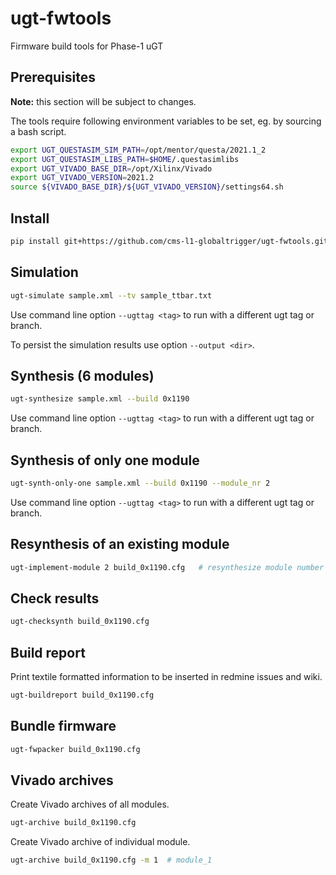 # ugt-fwtools

Firmware build tools for Phase-1 uGT

## Prerequisites

**Note:** this section will be subject to changes.

The tools require following environment variables to be set, eg. by sourcing a bash script.

```bash
export UGT_QUESTASIM_SIM_PATH=/opt/mentor/questa/2021.1_2
export UGT_QUESTASIM_LIBS_PATH=$HOME/.questasimlibs
export UGT_VIVADO_BASE_DIR=/opt/Xilinx/Vivado
export UGT_VIVADO_VERSION=2021.2
source ${VIVADO_BASE_DIR}/${UGT_VIVADO_VERSION}/settings64.sh
```

## Install

```bash
pip install git+https://github.com/cms-l1-globaltrigger/ugt-fwtools.git@0.7.0
```

## Simulation

```bash
ugt-simulate sample.xml --tv sample_ttbar.txt
```

Use command line option `--ugttag <tag>` to run with a different ugt tag or branch.

To persist the simulation results use option `--output <dir>`.

## Synthesis (6 modules)

```bash
ugt-synthesize sample.xml --build 0x1190
```

Use command line option `--ugttag <tag>` to run with a different ugt tag or branch.

## Synthesis of only one module

```bash
ugt-synth-only-one sample.xml --build 0x1190 --module_nr 2
```

Use command line option `--ugttag <tag>` to run with a different ugt tag or branch.

## Resynthesis of an existing module

```bash
ugt-implement-module 2 build_0x1190.cfg   # resynthesize module number 2
```

## Check results

```bash
ugt-checksynth build_0x1190.cfg
```

## Build report

Print textile formatted information to be inserted in redmine issues and wiki.

```bash
ugt-buildreport build_0x1190.cfg
```

## Bundle firmware

```bash
ugt-fwpacker build_0x1190.cfg
```

## Vivado archives

Create Vivado archives of all modules.

```bash
ugt-archive build_0x1190.cfg
```

Create Vivado archive of individual module.

```bash
ugt-archive build_0x1190.cfg -m 1  # module_1
```
